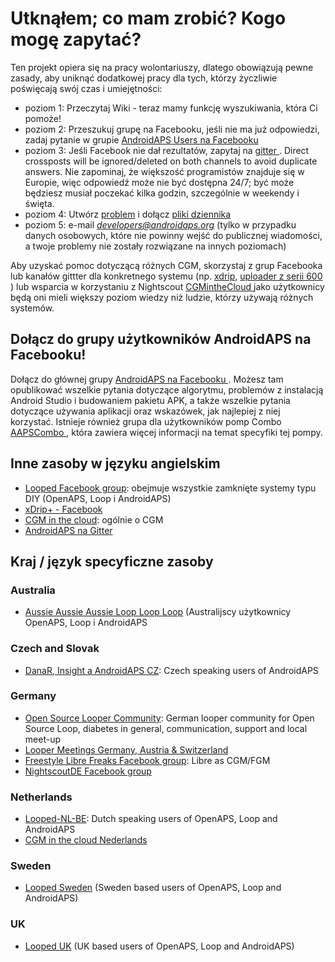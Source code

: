 # Utknąłem; co mam zrobić? Kogo mogę zapytać?

Ten projekt opiera się na pracy wolontariuszy, dlatego obowiązują pewne zasady, aby uniknąć dodatkowej pracy dla tych, którzy życzliwie poświęcają swój czas i umiejętności:

* poziom 1: Przeczytaj Wiki - teraz mamy funkcję wyszukiwania, która Ci pomoże!
* poziom 2: Przeszukuj grupę na Facebooku, jeśli nie ma już odpowiedzi, zadaj pytanie w grupie [AndroidAPS Users na Facebooku ](https://www.facebook.com/groups/1900195340201874/)
* poziom 3: Jeśli Facebook nie dał rezultatów, zapytaj na [ gitter ](https://gitter.im/MilosKozak/AndroidAPS). Direct crossposts will be ignored/deleted on both channels to avoid duplicate answers. Nie zapominaj, że większość programistów znajduje się w Europie, więc odpowiedź może nie być dostępna 24/7; być może będziesz musiał poczekać kilka godzin, szczególnie w weekendy i święta.
* poziom 4: Utwórz [ problem](https://github.com/MilosKozak/AndroidAPS/issues) i dołącz [pliki dziennika](../Usage/Accessing-logfiles.md)
* poziom 5: e-mail *developers@androidaps.org* (tylko w przypadku danych osobowych, które nie powinny wejść do publicznej wiadomości, a twoje problemy nie zostały rozwiązane na innych poziomach)

Aby uzyskać pomoc dotyczącą różnych CGM, skorzystaj z grup Facebooka lub kanałów gittter dla konkretnego systemu (np. [xdrip](https://www.facebook.com/groups/xDripG5/), [uploader z serii 600 ](https://www.facebook.com/groups/NightscoutForMedtronic/)) lub wsparcia w korzystaniu z Nightscout [ CGMintheCloud ](https://www.facebook.com/groups/cgminthecloud/) jako użytkownicy będą oni mieli większy poziom wiedzy niż ludzie, którzy używają różnych systemów.

## Dołącz do grupy użytkowników AndroidAPS na Facebooku!

Dołącz do głównej grupy [ AndroidAPS na Facebooku ](https://www.facebook.com/groups/1900195340201874/). Możesz tam opublikować wszelkie pytania dotyczące algorytmu, problemów z instalacją Android Studio i budowaniem pakietu APK, a także wszelkie pytania dotyczące używania aplikacji oraz wskazówek, jak najlepiej z niej korzystać. Istnieje również grupa dla użytkowników pomp Combo [ AAPSCombo ](https://www.facebook.com/groups/127507891261169/), która zawiera więcej informacji na temat specyfiki tej pompy.

## Inne zasoby w języku angielskim

* [Looped Facebook group](https://www.facebook.com/groups/TheLoopedGroup): obejmuje wszystkie zamknięte systemy typu DIY (OpenAPS, Loop i AndroidAPS)
* [xDrip+ - Facebook](https://www.facebook.com/groups/xDripG5/)
* [CGM in the cloud](https://www.facebook.com/groups/cgminthecloud/): ogólnie o CGM
* [AndroidAPS na Gitter](https://gitter.im/MilosKozak/AndroidAPS)

## Kraj / język specyficzne zasoby

### Australia

* [Aussie Aussie Aussie Loop Loop Loop](https://www.facebook.com/groups/AussieLooping/) (Australijscy użytkownicy OpenAPS, Loop i AndroidAPS

### Czech and Slovak

* [DanaR, Insight a AndroidAPS CZ](https://www.facebook.com/groups/AndroidAPSCZ/): Czech speaking users of AndroidAPS

### Germany

* [Open Source Looper Community](https://de.loopercommunity.org/): German looper community for Open Source Loop, diabetes in general, communication, support and local meet-up
* [Looper Meetings Germany, Austria & Switzerland](https://de.loopercommunity.org/c/veranstaltungen/l/calendar)
* [Freestyle Libre Freaks Facebook group](https://www.facebook.com/groups/FreestyleLibreFreaks/): Libre as CGM/FGM
* [NightscoutDE Facebook group](https://www.facebook.com/groups/nightscoutDE/)

### Netherlands

* [Looped-NL-BE](https://www.facebook.com/groups/117102135652893): Dutch speaking users of OpenAPS, Loop and AndroidAPS
* [CGM in the cloud Nederlands](https://www.facebook.com/groups/1764754560436596)

### Sweden

* [Looped Sweden](https://www.facebook.com/groups/661514380864081/) (Sweden based users of OpenAPS, Loop and AndroidAPS)

### UK

* [Looped UK](https://www.facebook.com/groups/LoopedUK/) (UK based users of OpenAPS, Loop and AndroidAPS)